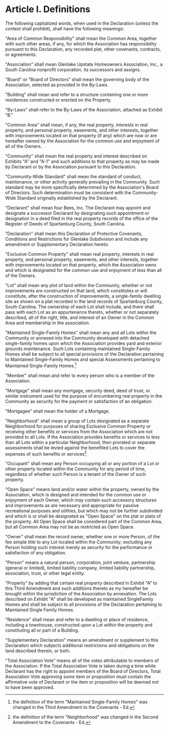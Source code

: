 # Article I. Definitions

The following capitalized words, when used in the Declaration (unless the context shall prohibit), shall have the following meanings:

"Area of Common Responsibility" shall mean the Common Area, together with such other areas, if any, for which the Association has responsibility pursuant to this Declaration, any recorded plat, other covenants, contracts, or agreements.

"Association" shall mean Glenlake Upstate Homeowners Association, Inc., a South Carolina nonprofit corporation, its successors and assigns.

"Board" or "Board of Directors" shall mean the governing body of the Association, selected as provided in the By-Laws.

"Building" shall mean and refer to a structure containing one or more residences constructed or erected on the Property.

"By-Laws" shall refer to the By-Laws of the Association, attached as Exhibit "B."

"Common Area" shall mean, if any, the real property, interests in real property, and personal property, easements, and other interests, together with improvements located on that property (if any) which are now or are hereafter owned by the Association for the common use and enjoyment of all of the Owners.

"Community" shall mean the real property and interest described on Exhibits "A" and "A-1" and such additions to that property as may be made by Declarant or by the Association pursuant to this Declaration.

"Community-Wide Standard"  shall mean the standard of conduct, maintenance, or other activity generally prevailing in the Community. Such standard may be more specifically determined by the Association's Board of Directors. Such determination must be consistent with the Community-Wide Standard originally established by the Declarant.

"Declarant" shall mean four Bees, Inc. The Declarant may appoint and designate a successor Declarant by designating such appointment or designation in a deed filed in the real property records of the office of the Register of Deeds of Spartanburg County, South Carolina.

"Declaration" shall mean this Declaration of Protective Covenants, Conditions and Restrictions for Glenlake Subdivision and include any amendment or Supplementary Declaration hereto.

"Exclusive Common Property"  shall mean real property, interests in real property, and personal property, easements, and other interests, together with improvements located on that property, which the Association owns and which is designated for the common use and enjoyment of less than all of the Owners.

"Lot" shall mean any plot of land within the Community, whether or not improvements are constructed on that land, which constitutes or will constitute, after the construction of improvements, a single-family dwelling site as shown on a plat recorded in the land records of Spartanburg County, South Carolina. The ownership of each Lot shall include, and there shall pass with each Lot as an appurtenance thereto, whether or not separately described, all of the right, title, and interest of an Owner in the Common Area and membership in the association.

"Maintained Single-Family Homes" shall mean any and all Lots within the Community or annexed into the Community developed with detached single-family homes upon which the Association provides yard and exterior grounds maintenance. Such Lots containing maintained Single-Family Homes shall be subject to all special provisions of the Declaration pertaining to Maintained Single-Family Homes and special Assessments pertaining to Maintained Single-Family Homes.[^1]

[^1]: the definition of the term "Maintained Single-Family Homes" was changed in the Third Amendment to the Covenants - Ed.

"Member" shall mean and refer to every person who is a member of the Association.

"Mortgage" shall mean any mortgage, security deed, deed of trust, or similar instrument used for the purpose of encumbering real property in the Community as security for the payment or satisfaction of an obligation.

"Mortgagee" shall mean the holder of a Mortgage.

"Neighborhood" shall mean a group of Lots designated as a separate Neighborhood for purposes of sharing Exclusive Common Property or receiving other benefits or services from the Association which are not provided to all Lots. If the Association provides benefits or services to less than all Lots within a particular Neighborhood, then prorated or separate assessments shall be levied against the benefited Lots to cover the expenses of such benefits or services[^2]

[^2]: the definition of the term "Neighborhood" was changed in the Second Amendment to the Covenants - Ed.

"Occupant" shall mean any Person occupying all or any portion of a Lot or other property located within the Community for any period of time, regardless of whether such Person is a tenant of the Owner of such property.

"Open Space" means land and/or water within the property, owned by the Association, which is designed and intended for the common use or enjoyment of each Owner, which may contain such accessory structures and improvements as are necessary and appropriate for passive recreational purposes and utilities, but which may not be further subdivided and which is or shall be designated as "Open Space" on the plat or plats of the property. All Open Space shall be considered part of the Common Area, but all Common Area may not be as restricted as Open Space.

"Owner" shall mean the record owner, whether one or more Person, of the fee simple title to any Lot located within the Community; excluding any Person holding such interest merely as security for the performance or satisfaction of any obligation.

"Person" means a natural person, corporation, joint venture, partnership (general or limited), limited liability company, limited liability partnership, association, trust, or other legal entity. 

"Property" by adding that certain real property described in Exhibit "A" to this Third Amendment and such additions thereto as my hereafter be brought within the jurisdiction of the Association by annexation. The Lots described on Exhibit "A" shall be developed as maintained SingleFamily Homes and shall be subject to all provisions of the Declaration pertaining to Maintained Single Family Homes.

"Residence" shall mean and refer to a dwelling or place of residence, including a townhouse, constructed upon a Lot within the property and constituting all or part of a Building.

"Supplementary Declaration" means an amendment or supplement to this Declaration which subjects additional restrictions and obligations on the land described therein, or both. 

"Total Association Vote" means all of the votes attributable to members of the Association. If the Total Association Vote is taken during a time while Declarant has the right to appoint members of the Board of Directors, 
Total Association Vote approving some item or proposition must contain the affirmative vote of Declarant or the item or proposition will be deemed not to have been approved.
